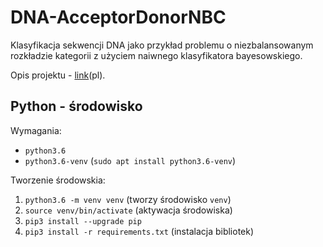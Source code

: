 # DNA-AcceptorDonorNBC
Klasyfikacja sekwencji DNA jako przykład problemu o niezbalansowanym rozkładzie kategorii z użyciem naiwnego klasyfikatora bayesowskiego.

Opis projektu - [link](https://staff.elka.pw.edu.pl/~rbiedrzy/MOW/opisAraDNA.html)(pl).

## Python - środowisko
Wymagania:
- `python3.6`
- `python3.6-venv` (`sudo apt install python3.6-venv`)

Tworzenie środowskia:
1. `python3.6 -m venv venv` (tworzy środowisko `venv`)
2. `source venv/bin/activate` (aktywacja środowiska)
3. `pip3 install --upgrade pip`
4. `pip3 install -r requirements.txt` (instalacja bibliotek)
